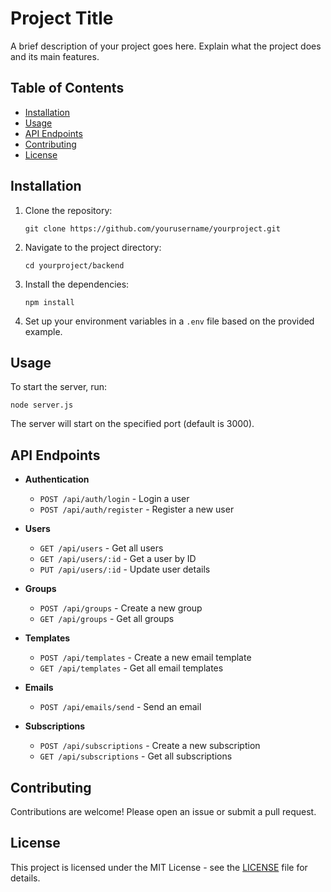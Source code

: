 # Project Title

A brief description of your project goes here. Explain what the project does and its main features.

## Table of Contents

- [Installation](#installation)
- [Usage](#usage)
- [API Endpoints](#api-endpoints)
- [Contributing](#contributing)
- [License](#license)

## Installation

1. Clone the repository:
   ```
   git clone https://github.com/yourusername/yourproject.git
   ```
2. Navigate to the project directory:
   ```
   cd yourproject/backend
   ```
3. Install the dependencies:
   ```
   npm install
   ```
4. Set up your environment variables in a `.env` file based on the provided example.

## Usage

To start the server, run:
```
node server.js
```
The server will start on the specified port (default is 3000).

## API Endpoints

- **Authentication**
  - `POST /api/auth/login` - Login a user
  - `POST /api/auth/register` - Register a new user

- **Users**
  - `GET /api/users` - Get all users
  - `GET /api/users/:id` - Get a user by ID
  - `PUT /api/users/:id` - Update user details

- **Groups**
  - `POST /api/groups` - Create a new group
  - `GET /api/groups` - Get all groups

- **Templates**
  - `POST /api/templates` - Create a new email template
  - `GET /api/templates` - Get all email templates

- **Emails**
  - `POST /api/emails/send` - Send an email

- **Subscriptions**
  - `POST /api/subscriptions` - Create a new subscription
  - `GET /api/subscriptions` - Get all subscriptions

## Contributing

Contributions are welcome! Please open an issue or submit a pull request.

## License

This project is licensed under the MIT License - see the [LICENSE](LICENSE) file for details.